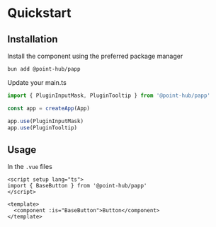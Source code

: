 # Quickstart

## Installation

Install the component using the preferred package manager

```sh
bun add @point-hub/papp
```

Update your main.ts

```ts
import { PluginInputMask, PluginTooltip } from '@point-hub/papp'

const app = createApp(App)

app.use(PluginInputMask)
app.use(PluginTooltip)
```

## Usage

In the `.vue` files

```vue
<script setup lang="ts">
import { BaseButton } from '@point-hub/papp'
</script>

<template>
  <component :is="BaseButton">Button</component>
</template>
```
